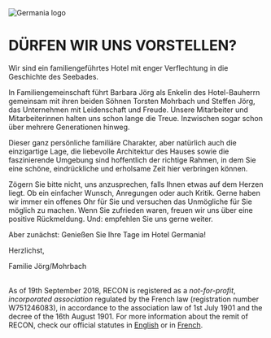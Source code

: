 ---
---

<img src="/assets/img/logo.png" title="Germania logo" alt="Germania logo" />

# DÜRFEN WIR UNS VORSTELLEN?

Wir sind ein familiengeführtes Hotel mit enger Verflechtung in die Geschichte des Seebades. 

In Familiengemeinschaft führt Barbara Jörg als Enkelin des Hotel-Bauherrn gemeinsam mit ihren beiden Söhnen Torsten Mohrbach und Steffen Jörg, das Unternehmen mit Leidenschaft und Freude.
Unsere Mitarbeiter und Mitarbeiterinnen halten uns schon lange die Treue. Inzwischen sogar schon über mehrere Generationen hinweg.

Dieser ganz persönliche familiäre Charakter, aber natürlich auch die einzigartige Lage, die liebevolle Architektur des Hauses sowie die faszinierende Umgebung sind hoffentlich der richtige Rahmen, in dem Sie eine schöne, eindrückliche und erholsame Zeit hier verbringen können.

Zögern Sie bitte nicht, uns anzusprechen, falls Ihnen etwas auf dem Herzen liegt. Ob ein einfacher Wunsch, Anregungen oder auch Kritik. Gerne haben wir immer ein offenes Ohr für Sie und versuchen das Unmögliche für Sie möglich zu machen. Wenn Sie zufrieden waren, freuen wir uns über eine positive Rückmeldung. Und: empfehlen Sie uns gerne weiter.

Aber zunächst: Genießen Sie Ihre Tage im Hotel Germania!

Herzlichst,



Familie Jörg/Mohrbach



<br> As of 19th September 2018, RECON is registered as a *not-for-profit*,
*incorporated association* regulated by the French law (registration number
W751246083), in accordance to the association law of 1st July 1901 and the
decree of the 16th August 1901. For more information about the remit of RECON,
check our official statutes in [English](documents/statutes_en_1.1.pdf) or in
[French](documents/statutes_fr_1.1.pdf).
